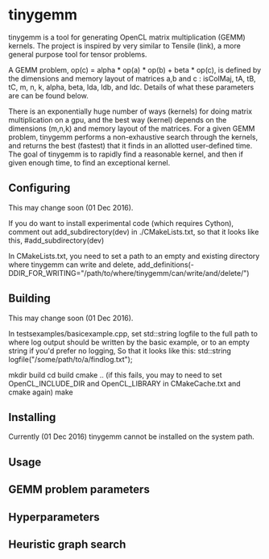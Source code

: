 # tinygemm

tinygemm is a tool for generating OpenCL matrix multiplication (GEMM) kernels. The project is inspired by very similar to Tensile (link), a more general purpose tool for tensor problems. 

A GEMM problem, op(c) = alpha * op(a) * op(b) + beta * op(c), is defined by the dimensions and memory layout of matrices a,b and c : isColMaj, tA, tB, tC, m, n, k, alpha, beta, lda, ldb, and ldc. Details of what these parameters are can be found below. 

There is an exponentially huge number of ways (kernels) for doing matrix multiplication on a gpu, and the best way (kernel) depends on the dimensions (m,n,k) and memory layout of the matrices. For a given GEMM problem, tinygemm performs a non-exhaustive search through the kernels, and returns the best (fastest) that it finds in an allotted user-defined time. The goal of tinygemm is to rapidly find a reasonable kernel, and then if given enough time, to find an exceptional kernel.


## Configuring
This may change soon (01 Dec 2016).

If you do want to install experimental code (which requires Cython), comment out add_subdirectory(dev) in ./CMakeLists.txt, so that it looks like this, 
#add_subdirectory(dev)

In CMakeLists.txt, you need to set a path to an empty and existing directory where tinygemm can write and delete, 
add_definitions(-DDIR_FOR_WRITING="/path/to/where/tinygemm/can/write/and/delete/")


## Building
This may change soon (01 Dec 2016).

In testsexamples/basicexample.cpp, set std::string logfile to the full path to where log output should be written by the basic example, or to an empty string if you'd prefer no logging, So that it looks like this:
std::string logfile("/some/path/to/a/findlog.txt");

mkdir build
cd build
cmake ..
(if this fails, you may to need to set OpenCL_INCLUDE_DIR and OpenCL_LIBRARY in CMakeCache.txt and cmake again)
make

## Installing
Currently (01 Dec 2016) tinygemm cannot be installed on the system path.


## Usage



## GEMM problem parameters


## Hyperparameters 


## Heuristic graph search
